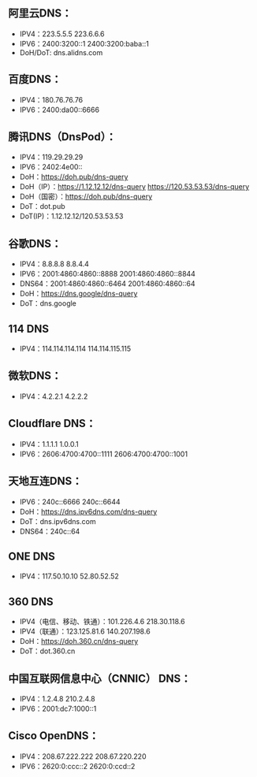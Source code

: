 ## 阿里云DNS：

- IPV4：223.5.5.5 223.6.6.6
- IPV6：2400:3200::1 2400:3200:baba::1
- DoH/DoT: dns.alidns.com

## 百度DNS：

- IPV4：180.76.76.76
- IPV6：2400:da00::6666

## 腾讯DNS（DnsPod）：

- IPV4：119.29.29.29
- IPV6：2402:4e00::
- DoH：https://doh.pub/dns-query
- DoH（IP）：https://1.12.12.12/dns-query https://120.53.53.53/dns-query
- DoH（国密）：https://doh.pub/dns-query
- DoT：dot.pub
- DoT(IP)：1.12.12.12/120.53.53.53


## 谷歌DNS：

- IPV4：8.8.8.8 8.8.4.4
- IPV6：2001:4860:4860::8888 2001:4860:4860::8844
- DNS64：2001:4860:4860::6464 2001:4860:4860::64
- DoH：https://dns.google/dns-query
- DoT：dns.google

## 114 DNS

- IPV4：114.114.114.114 114.114.115.115

## 微软DNS：

- IPV4：4.2.2.1 4.2.2.2

## Cloudflare DNS：

- IPV4：1.1.1.1 1.0.0.1
- IPV6：2606:4700:4700::1111 2606:4700:4700::1001



## 天地互连DNS：

- IPV6：240c::6666 240c::6644
- DoH：https://dns.ipv6dns.com/dns-query
- DoT：dns.ipv6dns.com
- DNS64：240c::64

## ONE DNS

- IPV4：117.50.10.10 52.80.52.52

## 360 DNS

- IPV4（电信、移动、铁通）：101.226.4.6 218.30.118.6
- IPV4（联通）：123.125.81.6 140.207.198.6
- DoH：https://doh.360.cn/dns-query
- DoT：dot.360.cn

## 中国互联网信息中心（CNNIC） DNS：

- IPV4：1.2.4.8 210.2.4.8
- IPV6：2001:dc7:1000::1




## Cisco OpenDNS：

- IPV4：208.67.222.222 208.67.220.220
- IPV6：2620:0:ccc::2 2620:0:ccd::2

